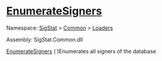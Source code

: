 # [EnumerateSigners](./IDataSetLoader-100663880.md)

Namespace: [SigStat]() > [Common](./../../README.md) > [Loaders](./../README.md)

Assembly: SigStat.Common.dll

[EnumerateSigners](./IDataSetLoader-100663880.md) (  )Enumerates all signers of the database
